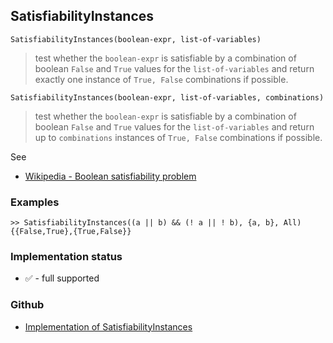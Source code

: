 ## SatisfiabilityInstances


```
SatisfiabilityInstances(boolean-expr, list-of-variables)
```

> test whether the `boolean-expr` is satisfiable by a combination of boolean `False` and `True` values for the `list-of-variables` and return exactly one instance of `True, False` combinations if possible.

```
SatisfiabilityInstances(boolean-expr, list-of-variables, combinations)
```

> test whether the `boolean-expr` is satisfiable by a combination of boolean `False` and `True` values for the `list-of-variables` and return up to `combinations` instances of `True, False` combinations if possible.


See
* [Wikipedia - Boolean satisfiability problem](https://en.wikipedia.org/wiki/Boolean_satisfiability_problem)

### Examples

```
>> SatisfiabilityInstances((a || b) && (! a || ! b), {a, b}, All)
{{False,True},{True,False}}
```






### Implementation status

* &#x2705; - full supported

### Github

* [Implementation of SatisfiabilityInstances](https://github.com/axkr/symja_android_library/blob/master/symja_android_library/matheclipse-core/src/main/java/org/matheclipse/core/builtin/BooleanFunctions.java#L4320) 
